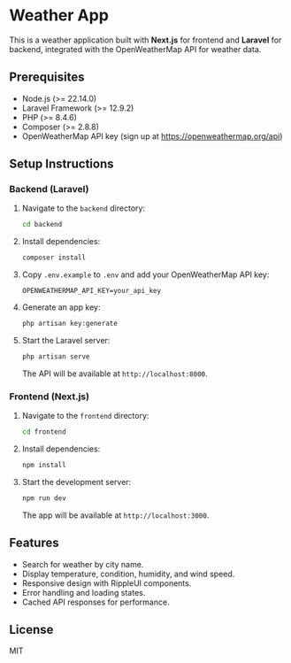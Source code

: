 # Weather App

This is a weather application built with **Next.js** for frontend and **Laravel** for backend, integrated with the OpenWeatherMap API for weather data.

## Prerequisites

- Node.js (&gt;= 22.14.0)
- Laravel Framework (&gt;= 12.9.2)
- PHP (&gt;= 8.4.6)
- Composer (&gt;= 2.8.8)
- OpenWeatherMap API key (sign up at https://openweathermap.org/api)

## Setup Instructions

### Backend (Laravel)

1. Navigate to the `backend` directory:

   ```bash
   cd backend
   ```

2. Install dependencies:

   ```bash
   composer install
   ```

3. Copy `.env.example` to `.env` and add your OpenWeatherMap API key:

   ```env
   OPENWEATHERMAP_API_KEY=your_api_key
   ```

4. Generate an app key:

   ```bash
   php artisan key:generate
   ```

5. Start the Laravel server:

   ```bash
   php artisan serve
   ```

   The API will be available at `http://localhost:8000`.

### Frontend (Next.js)

1. Navigate to the `frontend` directory:

   ```bash
   cd frontend
   ```

2. Install dependencies:

   ```bash
   npm install
   ```

3. Start the development server:

   ```bash
   npm run dev
   ```

   The app will be available at `http://localhost:3000`.

## Features

- Search for weather by city name.
- Display temperature, condition, humidity, and wind speed.
- Responsive design with RippleUI components.
- Error handling and loading states.
- Cached API responses for performance.

## License

MIT
